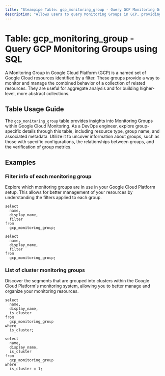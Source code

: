 ```yaml
---
title: "Steampipe Table: gcp_monitoring_group - Query GCP Monitoring Groups using SQL"
description: "Allows users to query Monitoring Groups in GCP, providing insights into various group configurations and their associated metrics."
---
```


# Table: gcp_monitoring_group - Query GCP Monitoring Groups using SQL

A Monitoring Group in Google Cloud Platform (GCP) is a named set of Google Cloud resources identified by a filter. These groups provide a way to monitor and manage the combined behavior of a collection of related resources. They are useful for aggregate analysis and for building higher-level, more abstract collections.

## Table Usage Guide

The `gcp_monitoring_group` table provides insights into Monitoring Groups within Google Cloud Monitoring. As a DevOps engineer, explore group-specific details through this table, including resource type, group name, and associated metadata. Utilize it to uncover information about groups, such as those with specific configurations, the relationships between groups, and the verification of group metrics.

## Examples

### Filter info of each monitoring group
Explore which monitoring groups are in use in your Google Cloud Platform setup. This allows for better management of your resources by understanding the filters applied to each group.

```sql+postgres
select
  name,
  display_name,
  filter
from
  gcp_monitoring_group;
```

```sql+sqlite
select
  name,
  display_name,
  filter
from
  gcp_monitoring_group;
```

### List of cluster monitoring groups
Discover the segments that are grouped into clusters within the Google Cloud Platform's monitoring system, allowing you to better manage and organize your monitoring resources.

```sql+postgres
select
  name,
  display_name,
  is_cluster
from
  gcp_monitoring_group
where
  is_cluster;
```

```sql+sqlite
select
  name,
  display_name,
  is_cluster
from
  gcp_monitoring_group
where
  is_cluster = 1;
```
